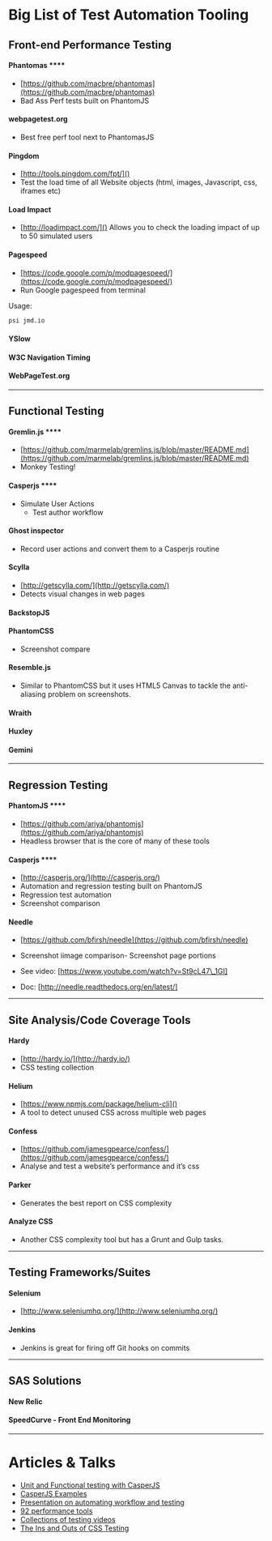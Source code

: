 # Big List of Test Automation Tooling


## Front-end Performance Testing

#### Phantomas ****
- [https://github.com/macbre/phantomas](https://github.com/macbre/phantomas)
- Bad Ass Perf tests built on PhantomJS 

#### webpagetest.org
- Best free perf tool next to PhantomasJS

#### Pingdom
- [http://tools.pingdom.com/fpt/]()
- Test the load time of all Website objects (html, images, Javascript, css, iframes etc)

#### Load Impact
- [http://loadimpact.com/]()
Allows you to check the loading impact of up to 50 simulated users

#### Pagespeed

- [https://code.google.com/p/modpagespeed/](https://code.google.com/p/modpagespeed/)
- Run Google pagespeed from terminal 

Usage:

```bash
psi jmd.io
```

#### YSlow

#### W3C Navigation Timing

#### WebPageTest.org

----

## Functional Testing

#### Gremlin.js ****
- [https://github.com/marmelab/gremlins.js/blob/master/README.md](https://github.com/marmelab/gremlins.js/blob/master/README.md)
- Monkey Testing! 

#### Casperjs ****
- Simulate User Actions
	- Test author workflow
	
#### Ghost inspector
- Record user actions and convert them to a Casperjs routine

#### Scylla
- [http://getscylla.com/](http://getscylla.com/)
- Detects visual changes in web pages

#### BackstopJS

#### PhantomCSS
- Screenshot compare

#### Resemble.js
- Similar to PhantomCSS but it uses HTML5 Canvas to tackle the anti-aliasing problem on screenshots.

#### Wraith

#### Huxley

#### Gemini

----

## Regression Testing

#### PhantomJS ****
- [https://github.com/ariya/phantomjs](https://github.com/ariya/phantomjs)
- Headless browser that is the core of many of these tools

#### Casperjs ****
- [http://casperjs.org/](http://casperjs.org/)
- Automation and regression testing built on PhantomJS 
- Regression test automation
- Screenshot comparison

#### Needle 
- [https://github.com/bfirsh/needle](https://github.com/bfirsh/needle) 
- Screenshot iimage comparison- Screenshot page portions

- See video: [https://www.youtube.com/watch?v=St9cL47\_1GI]
- Doc: [http://needle.readthedocs.org/en/latest/]
	
----

## Site Analysis/Code Coverage Tools

#### Hardy
- [http://hardy.io/](http://hardy.io/)
- CSS testing collection

#### Helium
- [https://www.npmjs.com/package/helium-cli]()
- A tool to detect unused CSS across multiple web pages

#### Confess
- [https://github.com/jamesgpearce/confess/](https://github.com/jamesgpearce/confess/)
- Analyse and test a website’s performance and it’s css

#### Parker
- Generates the best report on CSS complexity

#### Analyze CSS
- Another CSS complexity tool but has a Grunt and Gulp tasks.

----

## Testing Frameworks/Suites

#### Selenium
- [http://www.seleniumhq.org/](http://www.seleniumhq.org/) 

#### Jenkins
- Jenkins is great for firing off Git hooks on commits

----

## SAS Solutions

#### New Relic

#### SpeedCurve - Front End Monitoring

----

# Articles & Talks

* [Unit and Functional testing with CasperJS](http://www.helpscout.net/blog/functional-testing-casperjs/)
* [CasperJS Examples](https://github.com/brettjonesdev/casper-examples)
* [Presentation on automating workflow and testing](http://rupl.github.io/frontend-testing)
* [92 performance tools](http://perf-tooling.today/tools)
* [Collections of testing videos](http://csste.st/guides/videos/)
* [The Ins and Outs of CSS Testing](csste.st)
